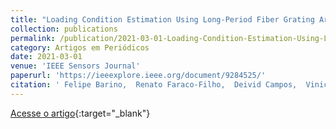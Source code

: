 ```yaml
---
title: "Loading Condition Estimation Using Long-Period Fiber Grating Array"
collection: publications
permalink: /publication/2021-03-01-Loading-Condition-Estimation-Using-Long-Period-Fiber-Grating-Array
category: Artigos em Periódicos
date: 2021-03-01
venue: 'IEEE Sensors Journal'
paperurl: 'https://ieeexplore.ieee.org/document/9284525/'
citation: ' Felipe Barino,  Renato Faraco-Filho,  Deivid Campos,  Vinicius Silva,  Andres Lopez-Barbero,  Leonardo Mello,  Alexandre Santos, &quot;Loading Condition Estimation Using Long-Period Fiber Grating Array.&quot; IEEE Sensors Journal, 2021.'
---
```

[Acesse o artigo](https://ieeexplore.ieee.org/document/9284525/){:target="_blank"}
